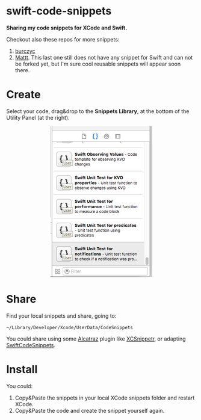# swift-code-snippets
**Sharing my code snippets for XCode and Swift.**

Checkout also these repos for more snippets:  
1. [burczyc](https://github.com/burczyk/XcodeSwiftSnippets)
2. [Mattt](https://github.com/Xcode-Snippets/Swift). This last one still does not have any snippet for Swift and can not be forked yet, but I'm sure cool reusable snippets will appear soon there.

# Create  
Select your code, drag&drop to the **Snippets Library**, at the bottom of the Utility Panel (at the right).

<p align=center>
<img src="https://github.com/barbaramartina/swift-code-snippets/blob/master/docs/snippets%20library.png" >
</p>

# Share  
Find your local snippets and share, going to:  

    ~/Library/Developer/Xcode/UserData/CodeSnippets
    
You could share using some [Alcatraz](http://alcatraz.io) plugin like [XCSnippetr](https://github.com/dzenbot/XCSnippetr), or adapting [SwiftCodeSnippets](https://github.com/CodeEagle/SwiftCodeSnippets).

# Install  

You could:  

1. Copy&Paste the snippets in your local XCode snippets folder and restart XCode.
2. Copy&Paste the code and create the snippet yourself again.  

